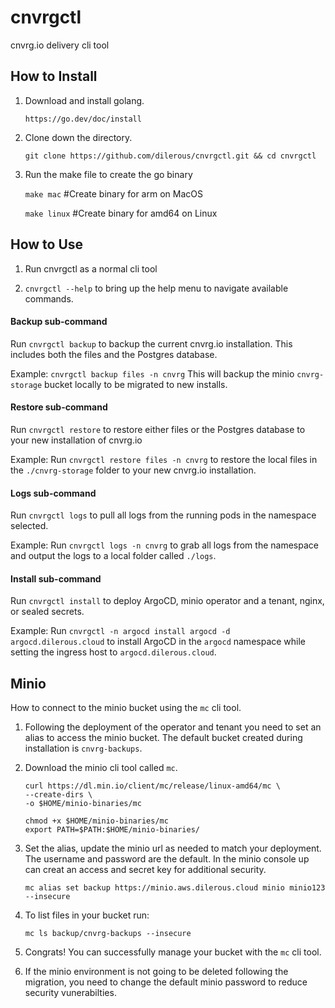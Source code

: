 # cnvrgctl
cnvrg.io delivery cli tool

## How to Install
1. Download and install golang.

   `https://go.dev/doc/install`
2. Clone down the directory.

   `git clone https://github.com/dilerous/cnvrgctl.git && cd cnvrgctl`
3. Run the make file to create the go binary

   `make mac` #Create binary for arm on MacOS

   `make linux` #Create binary for amd64 on Linux
   
## How to Use
1. Run cnvrgctl as a normal cli tool

2. `cnvrgctl --help` to bring up the help menu to navigate available commands.

#### Backup sub-command
Run `cnvrgctl backup` to backup the current cnvrg.io installation. This includes both the files and the Postgres database.

Example:
`cnvrgctl backup files -n cnvrg` This will backup the minio `cnvrg-storage` bucket locally to be migrated to new installs.

#### Restore sub-command
Run `cnvrgctl restore` to restore either files or the Postgres database to your new installation of cnvrg.io

Example:
Run `cnvrgctl restore files -n cnvrg` to restore the local files in the `./cnvrg-storage` folder to your new cnvrg.io installation.

#### Logs sub-command
Run `cnvrgctl logs` to pull all logs from the running pods in the namespace selected.

Example:
Run `cnvrgctl logs -n cnvrg` to grab all logs from the namespace and output the logs to a local folder called `./logs`. 

#### Install sub-command
Run `cnvrgctl install` to deploy ArgoCD, minio operator and a tenant, nginx, or sealed secrets.

Example:
Run `cnvrgctl -n argocd install argocd -d argocd.dilerous.cloud` to install ArgoCD in the `argocd` namespace while setting the ingress host to `argocd.dilerous.cloud`. 

## Minio
How to connect to the minio bucket using the `mc` cli tool.
1. Following the deployment of the operator and tenant you need to set an alias
   to access the minio bucket. The default bucket created during installation is
   `cnvrg-backups`.
2. Download the minio cli tool called `mc`.
    ```
    curl https://dl.min.io/client/mc/release/linux-amd64/mc \
    --create-dirs \
    -o $HOME/minio-binaries/mc

    chmod +x $HOME/minio-binaries/mc
    export PATH=$PATH:$HOME/minio-binaries/
    ```
3. Set the alias, update the minio url as needed to match your deployment. The
   username and password are the default. In the minio console up can creat an
   access and secret key for additional security.

    `mc alias set backup https://minio.aws.dilerous.cloud minio minio123 --insecure`
4. To list files in your bucket run:

    `mc ls backup/cnvrg-backups --insecure`
5. Congrats! You can successfully manage your bucket with the `mc` cli tool.
6. If the minio environment is not going to be deleted following the migration,
   you need to change the default minio password to reduce security vunerabilties.
